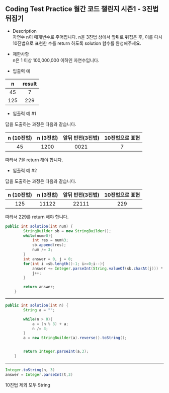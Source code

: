 ## Coding Test Practice 월간 코드 챌린지 시즌1 - 3진법 뒤집기

- Description <br>
자연수 n이 매개변수로 주어집니다. n을 3진법 상에서 앞뒤로 뒤집은 후, 이를 다시 10진법으로 표현한 수를 return 하도록 solution 함수를 완성해주세요.<br>


- 제한사항 <br>
n은 1 이상 100,000,000 이하인 자연수입니다. <br>

- 입출력 예  

|n|result|
|:---:|:---:|
|45|	7|
|125	|229|

- 입출력 예 #1  

답을 도출하는 과정은 다음과 같습니다.   

|n (10진법)	|n (3진법)	|앞뒤 반전(3진법)	|10진법으로 표현|
|:---:|:---:|:---:|:---:|
|45	|1200	|0021	|7|

따라서 7을 return 해야 합니다.


- 입출력 예 #2

답을 도출하는 과정은 다음과 같습니다.

|n (10진법)	|n (3진법)	|앞뒤 반전(3진법)	|10진법으로 표현|
|:---:|:---:|:---:|:---:|
|125	|11122	|22111	|229|

따라서 229를 return 해야 합니다.



```java
public int solution(int num) {
        StringBuilder sb = new StringBuilder();
        while(num>0){
            int res = num%3;
            sb.append(res);
            num /= 3;
        }
        int answer = 0, j = 0;
        for(int i =sb.length()-1; i>=0;i--){
            answer += Integer.parseInt(String.valueOf(sb.charAt(j))) * Math.pow(3, i);
            j++;
        }

        return answer;
    }
```

***
```java
public int solution(int n) {
        String a = "";

        while(n > 0){
            a = (n % 3) + a;
            n /= 3;
        }
        a = new StringBuilder(a).reverse().toString();


        return Integer.parseInt(a,3);
    }
```

***
```java
Integer.toString(n, 3)
answer = Integer.parseInt(t,3)
```
10진법 제외 모두 String
